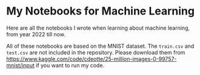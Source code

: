 # My Notebooks for Machine Learning

Here are all the notebooks I wrote when learning about machine learning, from year 2022 till now.

All of these notebooks are based on the MNIST dataset. The `train.csv` and `test.csv` are not included in the repository. Please download them from <https://www.kaggle.com/code/cdeotte/25-million-images-0-99757-mnist/input> if you want to run my code.

